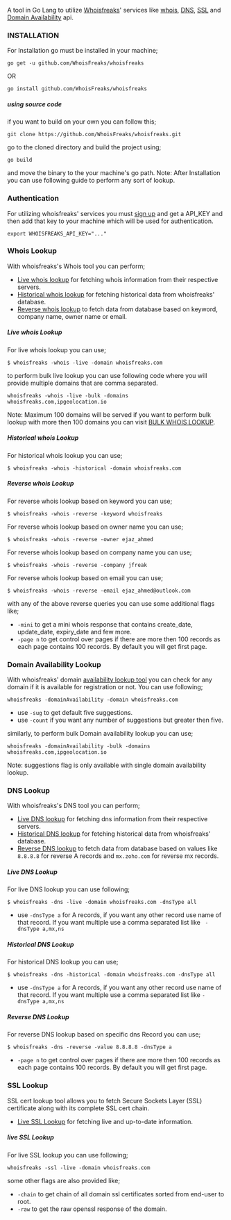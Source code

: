 A tool in Go Lang to utilize [Whoisfreaks](https://whoisfreaks.com/)' services like [whois](https://whoisfreaks.com/products/whois-api.html), [DNS](https://whoisfreaks.com/products/dns-checker-api.html), [SSL](https://whoisfreaks.com/products/ssl-certificate-api.html) and [Domain Availability](https://whoisfreaks.com/products/domain-availability-api.html) api.

### INSTALLATION
For Installation go must be installed in your machine;

```
go get -u github.com/WhoisFreaks/whoisfreaks
```
OR
```
go install github.com/WhoisFreaks/whoisfreaks
```
##### using source code
if you want to build on your own you can follow this;
```
git clone https://github.com/WhoisFreaks/whoisfreaks.git
```
go to the cloned directory and build the project using;
```
go build
```
and move the binary to the your machine's go path.
Note: After Installation you can use following guide to perform any sort of lookup.

### Authentication
For utilizing whoisfreaks' services you must [sign up](https://whoisfreaks.com/signup.html) and get a API_KEY and then add that key to your machine which will be used for authentication.
```
export WHOISFREAKS_API_KEY="..."
```

### Whois Lookup
With whoisfreaks's Whois tool you can perform;
* [Live whois lookup](https://whoisfreaks.com/tools/whois/lookup) for fetching whois information from their respective servers.
* [Historical whois lookup](https://whoisfreaks.com/tools/whois/history/lookup) for fetching historical data from whoisfreaks' database.
* [Reverse whois lookup](https://whoisfreaks.com/tools/whois/reverse/search) to fetch data from database based on keyword, company name, owner name or email.

##### Live whois Lookup
For live whois lookup you can use;

```
$ whoisfreaks -whois -live -domain whoisfreaks.com
```

to perform bulk live lookup you can use following code where you will provide multiple domains that are comma separated.

```
whoisfreaks -whois -live -bulk -domains whoisfreaks.com,ipgeolocation.io
```
Note: Maximum 100 domains will be served if you want to perform bulk lookup with more then 100 domains you can visit [BULK WHOIS LOOKUP](https://whoisfreaks.com/products/bulk-whois-lookup.html).

##### Historical whois Lookup
For historical whois lookup you can use;

```
$ whoisfreaks -whois -historical -domain whoisfreaks.com
```

##### Reverse whois Lookup
For reverse whois lookup based on keyword you can use;

```
$ whoisfreaks -whois -reverse -keyword whoisfreaks
```

For reverse whois lookup based on owner name you can use;

```
$ whoisfreaks -whois -reverse -owner ejaz_ahmed
```

For reverse whois lookup based on company name you can use;

```
$ whoisfreaks -whois -reverse -company jfreak
```

For reverse whois lookup based on email you can use;

```
$ whoisfreaks -whois -reverse -email ejaz_ahmed@outlook.com
```

with any of the above reverse queries you can use some additional flags like;
* ``-mini`` to get a mini whois response that contains create_date, update_date, expiry_date and few more.
* ``-page n`` to get control over pages if there are more then 100 records as each page contains 100 records. By default you will get first page.


### Domain Availability Lookup

With whoisfreaks' domain [availability lookup tool](https://tools.whoisfreaks.com/domainavailability) you can check for any domain if it is available for registration or not. You can use following;
```
whoisfreaks -domainAvailability -domain whoisfreaks.com
```  
* use ``-sug`` to get default five suggestions.
* use ``-count`` if you want any number of suggestions but greater then five.

similarly, to perform bulk Domain availability lookup you can use;
```
whoisfreaks -domainAvailability -bulk -domains whoisfreaks.com,ipgeolocation.io
```
Note: suggestions flag is only available with single domain availability lookup.


### DNS Lookup
With whoisfreaks's DNS tool you can perform;
* [Live DNS lookup](https://tools.whoisfreaks.com/dnslive) for fetching dns information from their respective servers.
* [Historical DNS lookup](https://tools.whoisfreaks.com/dnshistorical) for fetching historical data from whoisfreaks' database.
* [Reverse DNS lookup](https://tools.whoisfreaks.com/dnsreverse) to fetch data from database based on values like `8.8.8.8` for reverse A records and `mx.zoho.com` for reverse mx records.

##### Live DNS Lookup
For live DNS lookup you can use following;

```
$ whoisfreaks -dns -live -domain whoisfreaks.com -dnsType all
```
* use ``-dnsType a`` for A records, if you want any other record use name of that record. If you want multiple use a comma separated list like `` -dnsType a,mx,ns``

##### Historical DNS Lookup
For historical DNS lookup you can use;

```
$ whoisfreaks -dns -historical -domain whoisfreaks.com -dnsType all
```
* use ``-dnsType a`` for A records, if you want any other record use name of that record. If you want multiple use a comma separated list like ``-dnsType a,mx,ns``
  
##### Reverse DNS Lookup
For reverse DNS lookup based on specific dns Record you can use;

```
$ whoisfreaks -dns -reverse -value 8.8.8.8 -dnsType a
```

* ``-page n`` to get control over pages if there are more then 100 records as each page contains 100 records. By default you will get first page.


### SSL Lookup
SSL cert lookup tool allows you to fetch Secure Sockets Layer (SSL) certificate along with its complete SSL cert chain.

* [Live SSL Lookup](https://tools.whoisfreaks.com/ssllive) for fetching live and up-to-date information.

##### live SSL Lookup
For live SSL lookup you can use following;
```
whoisfreaks -ssl -live -domain whoisfreaks.com
```
some other flags are also provided like;

* ``-chain`` to get chain of all domain ssl certificates sorted from end-user to root.
* ``-raw`` to get the raw openssl response of the domain.
